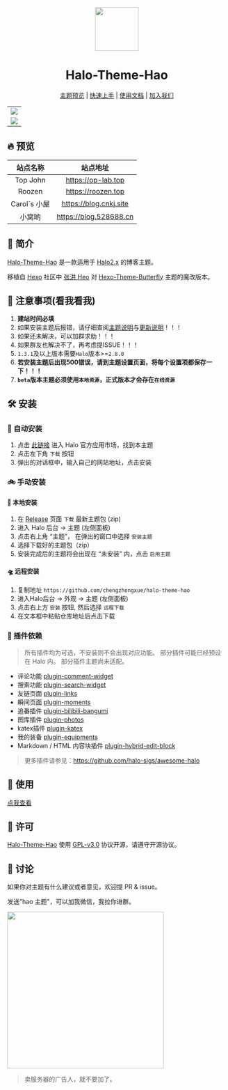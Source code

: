 <div align="center">
<!-- 主题Logo -->
<img width="100px" src="https://liuzhihang.com/upload/logo.png">
<!-- 主题名称 -->
<h1>Halo-Theme-Hao</h1>
<!-- 快捷导航 -->
<p align="center">

[主题预览](#-预览) | [快速上手](#-安装) | [使用文档](https://www.yuque.com/liuzhihangs/halo-theme-hao) | [加入我们](#-讨论)

</p>
</div>

<!-- 主题预览图 -->
<table>
  <tr>
    <td>
      <img src="https://api.minio.yyds.pink/moony/files/2024/04/hao1-krimlgao.png"/>
    </td>
  </tr>
  <tr>
    <td>
      <img src="https://api.minio.yyds.pink/moony/files/2024/04/hao2-xanlpcmp.png"/>
    </td>
  </tr>
</table>

## 🔥 预览

|    站点名称    |          站点地址           |
|:----------:|:-----------------------:|
|  Top John  |   https://op-lab.top    |
|   Roozen   |   https://roozen.top    |
| Carol`s 小屋 | https://blog.cnkj.site  |
|     小窝哟   | https://blog.528688.cn |

## 👋 简介

[Halo-Theme-Hao](https://github.com/chengzhongxue/halo-theme-hao) 是一款适用于 [Halo2.x](https://github.com/halo-dev/halo) 的博客主题。

移植自 [Hexo](https://hexo.io/zh-cn/index.html) 社区中 [张洪 Heo](https://blog.zhheo.com/)
对 [Hexo-Theme-Butterfly](https://github.com/chengzhongxue/halo-theme-hao)
主题的魔改版本。

## 🚨 注意事项(看我看我)

1. **建站时间必填**
2. 如果安装主题后报错，请仔细查阅[主题说明](https://github.com/chengzhongxue/halo-theme-hao)与[更新说明](https://github.com/chengzhongxue/halo-theme-hao/releases)！！！
3. 如果还未解决，可以加群求助！！！
4. 如果群友也解决不了，再考虑提ISSUE！！！
5. `1.3.1`及以上版本需要`Halo`版本>=`2.8.0`
6. **若安装主题后出现500错误，请到主题设置页面，将每个设置项都保存一下！！！**
7. **`beta`版本主题必须使用`本地资源`，正式版本才会存在`在线资源`**

## 🛠 安装

### 🚗 自动安装

1. 点击 [此链接](https://halo.run/store/apps/app-MgZJX) 进入 Halo 官方应用市场，找到本主题
2. 点击左下角 `下载` 按钮
3. 弹出的对话框中，输入自己的网站地址，点击安装

### 🚲 手动安装

#### 🚂 本地安装

1. 在 [ Release](https://github.com/chengzhongxue/halo-theme-hao/releases) 页面 `下载` 最新主题包 (zip) 
2. 进入 Halo 后台 -> 主题 (左侧面板)
3. 点击右上角 “主题”， 在弹出的窗口中选择 `安装主题`
4. 选择下载好的主题包（zip）
5. 安装完成后的主题将会出现在 “未安装” 内，点击 `启用主题`

#### 🛸 远程安装

1. 复制地址 `https://github.com/chengzhongxue/halo-theme-hao`
2. 进入Halo后台 -> 外观 -> 主题 (左侧面板)
3. 点击右上方 `安装` 按钮, 然后选择 `远程下载`
4. 在文本框中粘贴仓库地址后点击下载

### 🔌 插件依赖
> 所有插件均为可选，不安装则不会出现对应功能。
> 部分插件可能已经预设在 Halo 内。
> 部分插件主题尚未适配。

- 评论功能 [plugin-comment-widget](https://github.com/halo-sigs/plugin-comment-widget/releases)
- 搜索功能 [plugin-search-widget](https://github.com/halo-sigs/plugin-search-widget/releases)
- 友链页面 [plugin-links](https://github.com/halo-sigs/plugin-links)
- 瞬间页面 [plugin-moments](https://github.com/halo-sigs/plugin-moments) 
- 追番插件 [plugin-bilibili-bangumi](https://github.com/Roozenlz/plugin-bilibili-bangumi)
- 图库插件 [plugin-photos](https://github.com/halo-sigs/plugin-photos)
- katex插件 [plugin-katex](https://github.com/chengzhongxue/plugin-katex/releases/)
- 我的装备 [plugin-equipments](https://github.com/chengzhongxue/plugin-equipments)
- Markdown / HTML 内容块插件 [plugin-hybrid-edit-block](https://www.halo.run/store/apps/app-NgHnY)

> 更多插件请参见：https://github.com/halo-sigs/awesome-halo

## 📝 使用

[点我查看](https://moony.la/docs/hao)

## 🔐 许可

[Halo-Theme-Hao](https://github.com/chengzhongxue/halo-theme-hao) 使用 [GPL-v3.0](./LICENSE) 协议开源，请遵守开源协议。

## 💬 讨论

如果你对主题有什么建议或者意见，欢迎提 PR & issue。

发送"hao 主题"，可以加我微信，我拉你进群。

<img width="360" src="https://api.minio.yyds.pink/moony/files/2024/04/%E5%BE%AE%E4%BF%A1%E4%BA%8C%E7%BB%B4%E7%A0%81-krkpfcem.jpg" />

> 卖服务器的广告人，就不要加了。





